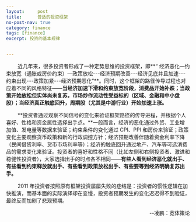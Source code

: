 ```yaml
---
layout:     post
title:      普适的投资框架
no-post-nav: true
category: finance
tags: [finance]
excerpt: 投资的基本规律


---
```


&nbsp;&nbsp;&nbsp;&nbsp;&nbsp;&nbsp;&nbsp;&nbsp;近几年来，很多投资者形成了一种定势思维的投资框架，即**“ 经济恶化—约束放宽（通胀或房价约束）—政策放松---经济预期改善---经济见底并且加速---约束出现---政策加紧---经济预期恶化”**。同时，这个框架的路径传导过程也对应着不同的风格特征——**当经济加速下滑和约束放宽阶段，消费品开始补跌；当政策开始放松但实体尚未复苏，市场炒作流动性受益标的（区域、金融和中小盘股）；当经济真正触底回升，周期股（尤其是中游行业）开始加速上涨。**

&nbsp;&nbsp;&nbsp;&nbsp;&nbsp;&nbsp;&nbsp;&nbsp;**投资者通过观察不同信号的变化来验证框架路径的传导进程，并根据个人喜好、性格和资金属性选择出手点。**一般而言，经济的恶化通过外贸、工业增加值、发电量等数据来验证；约束条件的变化通过 CPI、PPI 和房价来验证；政策变化主要观察货币政策和新的行政调控方针；经济预期改善伴随着资金利率下降（民间借贷利率、货币市场利率等）；经济的触底回升通过地产、汽车等可选消费品的需求变化来验证。投资者的喜好和性格不同（比如左侧和右侧投资者、激进和稳健性投资者），大家选择出手的时点各不相同——**有些人看到经济恶化就出手、有些看到约束释放就出手、有些看到政策放松出手、有些要等到经济明确复苏出手。**

&nbsp;&nbsp;&nbsp;&nbsp;&nbsp;&nbsp;&nbsp;&nbsp;2011 年投资者按照原有框架投资屡屡失败的症结是：投资者的惯性逻辑在加快推演，而基本面的实际演绎却在变慢，投资者预期发生的变化迟迟得不到验证，最终反而加剧了悲观预期。

<div style="text-align: right">--凌鹏：宽体策论</div>
